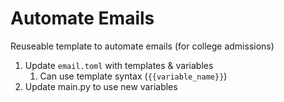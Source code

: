 # Automate Emails

Reuseable template to automate emails (for college admissions)

1. Update `email.toml` with templates & variables
    1. Can use template syntax (`{{variable_name}}`)
2. Update main.py to use new variables
